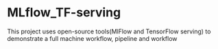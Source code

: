 # MLflow_TF-serving
This project uses open-source tools(MlFlow and TensorFlow serving) to demonstrate a full machine workflow, pipeline and workflow
